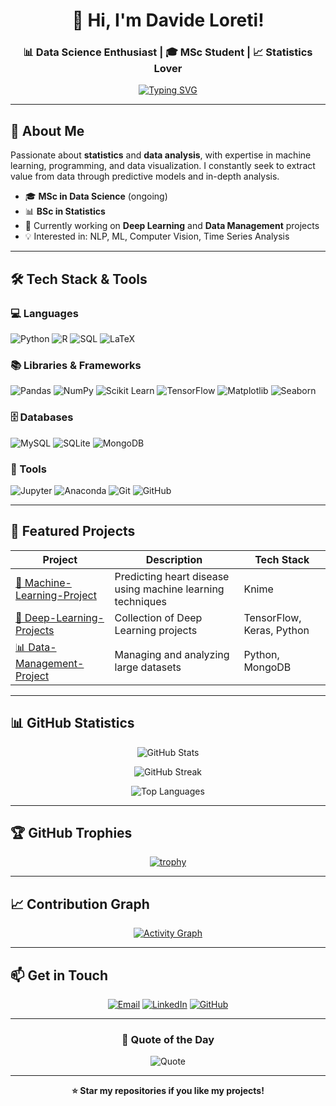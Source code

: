 <div align="center">
  
# 👋 Hi, I'm Davide Loreti!

### 📊 Data Science Enthusiast | 🎓 MSc Student | 📈 Statistics Lover

[![Typing SVG](https://readme-typing-svg.demolab.com?font=Fira+Code&size=22&pause=1000&color=2E9EF7&center=true&vCenter=true&width=600&lines=Turning+Data+into+Insights+📊;Machine+Learning+%26+Statistical+Analysis;Python+%7C+R+%7C+SQL+Developer)](https://git.io/typing-svg)

</div>

---

## 🚀 About Me

Passionate about **statistics** and **data analysis**, with expertise in machine learning, programming, and data visualization. I constantly seek to extract value from data through predictive models and in-depth analysis.

- 🎓 **MSc in Data Science** (ongoing)
- 📊 **BSc in Statistics** 
- 🔭 Currently working on **Deep Learning** and **Data Management** projects
- 💡 Interested in: NLP, ML, Computer Vision, Time Series Analysis


---

## 🛠️ Tech Stack & Tools

### 💻 Languages
![Python](https://img.shields.io/badge/Python-3776AB?style=for-the-badge&logo=python&logoColor=white)
![R](https://img.shields.io/badge/R-276DC3?style=for-the-badge&logo=r&logoColor=white)
![SQL](https://img.shields.io/badge/SQL-4479A1?style=for-the-badge&logo=mysql&logoColor=white)
![LaTeX](https://img.shields.io/badge/LaTeX-008080?style=for-the-badge&logo=latex&logoColor=white)

### 📚 Libraries & Frameworks
![Pandas](https://img.shields.io/badge/Pandas-150458?style=for-the-badge&logo=pandas&logoColor=white)
![NumPy](https://img.shields.io/badge/NumPy-013243?style=for-the-badge&logo=numpy&logoColor=white)
![Scikit Learn](https://img.shields.io/badge/scikit--learn-F7931E?style=for-the-badge&logo=scikit-learn&logoColor=white)
![TensorFlow](https://img.shields.io/badge/TensorFlow-FF6F00?style=for-the-badge&logo=tensorflow&logoColor=white)
![Matplotlib](https://img.shields.io/badge/Matplotlib-11557c?style=for-the-badge&logo=python&logoColor=white)
![Seaborn](https://img.shields.io/badge/Seaborn-3776AB?style=for-the-badge&logo=python&logoColor=white)

### 🗄️ Databases
![MySQL](https://img.shields.io/badge/MySQL-4479A1?style=for-the-badge&logo=mysql&logoColor=white)
![SQLite](https://img.shields.io/badge/SQLite-003B57?style=for-the-badge&logo=sqlite&logoColor=white)
![MongoDB](https://img.shields.io/badge/MongoDB-47A248?style=for-the-badge&logo=mongodb&logoColor=white)

### 🧰 Tools
![Jupyter](https://img.shields.io/badge/Jupyter-F37626?style=for-the-badge&logo=jupyter&logoColor=white)
![Anaconda](https://img.shields.io/badge/Anaconda-44A833?style=for-the-badge&logo=anaconda&logoColor=white)
![Git](https://img.shields.io/badge/Git-F05032?style=for-the-badge&logo=git&logoColor=white)
![GitHub](https://img.shields.io/badge/GitHub-181717?style=for-the-badge&logo=github&logoColor=white)

---

## 📌 Featured Projects

<div align="center">

| Project | Description | Tech Stack |
|----------|-------------|------------|
| [🚀 Machine-Learning-Project](https://github.com/DavideFabioLoreti/Machine_learning_project) | Predicting heart disease using machine learning techniques | Knime |
| [🧠 Deep-Learning-Projects](https://github.com/DavideFabioLoreti/Deep-Learning-Projects) | Collection of Deep Learning projects | TensorFlow, Keras, Python |
| [📊 Data-Management-Project](https://github.com/DavideFabioLoreti/Data-Management-Project) | Managing and analyzing large datasets | Python, MongoDB |

</div>

---

## 📊 GitHub Statistics

<div align="center">
  
![GitHub Stats](https://github-readme-stats.vercel.app/api?username=DavideFabioLoreti&show_icons=true&theme=tokyonight&hide_border=true&count_private=true)

![GitHub Streak](https://github-readme-streak-stats.herokuapp.com/?user=DavideFabioLoreti&theme=tokyonight&hide_border=true)

![Top Languages](https://github-readme-stats.vercel.app/api/top-langs/?username=DavideFabioLoreti&layout=compact&theme=tokyonight&hide_border=true&langs_count=8)

</div>

---

## 🏆 GitHub Trophies

<div align="center">

[![trophy](https://github-profile-trophy.vercel.app/?username=DavideFabioLoreti&theme=tokyonight&no-frame=true&row=1&column=7)](https://github.com/ryo-ma/github-profile-trophy)

</div>

---

## 📈 Contribution Graph

<div align="center">

[![Activity Graph](https://github-readme-activity-graph.vercel.app/graph?username=DavideFabioLoreti&theme=tokyo-night&hide_border=true)](https://github.com/ashutosh00710/github-readme-activity-graph)

</div>

---

## 📫 Get in Touch

<div align="center">

[![Email](https://img.shields.io/badge/Email-loredade@gmail.com-D14836?style=for-the-badge&logo=gmail&logoColor=white)](mailto:loredade@gmail.com)
[![LinkedIn](https://img.shields.io/badge/LinkedIn-Davide_Loreti-0A66C2?style=for-the-badge&logo=linkedin&logoColor=white)](https://www.linkedin.com/in/davide-fabio-loreti-736965293/)
[![GitHub](https://img.shields.io/badge/GitHub-DavideFabioLoreti-181717?style=for-the-badge&logo=github&logoColor=white)](https://github.com/DavideFabioLoreti)

</div>

---

<div align="center">
  
### 💭 Quote of the Day

![Quote](https://quotes-github-readme.vercel.app/api?type=horizontal&theme=tokyonight)

</div>

---

<div align="center">


**⭐ Star my repositories if you like my projects!**

</div>
